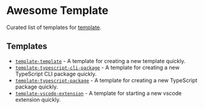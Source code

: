 # Awesome Template

Curated list of templates for [template](https://github.com/fabiospampinato/template).

## Templates

- [`template-template`](https://github.com/fabiospampinato/template-template) - A template for creating a new template quickly.
- [`template-typescript-cli-package`](https://github.com/fabiospampinato/template-typescript-cli-package) - A template for creating a new TypeScript CLI package quickly.
- [`template-typescript-package`](https://github.com/fabiospampinato/template-typescript-package) - A template for creating a new TypeScript package quickly.
- [`template-vscode-extension`](https://github.com/fabiospampinato/template-vscode-extension) - A template for starting a new vscode extension quickly.
